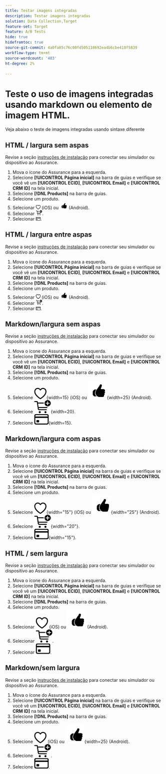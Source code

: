 ```yaml
---
title: Testar imagens integradas
description: Testar imagens integradas
solution: Data Collection,Target
feature-set: Target
feature: A/B Tests
hide: true
hidefromtoc: true
source-git-commit: 4a0fa85c76c00fd505118692ea4b6cbe410f5839
workflow-type: tm+mt
source-wordcount: '403'
ht-degree: 2%

---
```



# Teste o uso de imagens integradas usando markdown ou elemento de imagem HTML.

Veja abaixo o teste de imagens integradas usando sintaxe diferente


## HTML / largura sem aspas

Revise a seção [instruções de instalação](assurance.md#connecting-to-a-session) para conectar seu simulador ou dispositivo ao Assurance.

1. Mova o ícone do Assurance para a esquerda.
1. Selecione **[!UICONTROL Página inicial]** na barra de guias e verifique se você vê um **[!UICONTROL ECID]**, **[!UICONTROL Email]** e **[!UICONTROL CRM ID]** na tela inicial.
1. Selecione **[!DNL Products]** na barra de guias.
1. Selecione um produto.
1. Selecionar <img src="assets/saveforlater.png" width="15"> (iOS) ou <img src="assets/heart.png" width="25"> (Android).
1. Selecionar <img src="assets/addtocart.png" width="20">.
1. Selecionar <img src="assets/purchase.png" width="15">.


## HTML / largura entre aspas

Revise a seção [instruções de instalação](assurance.md#connecting-to-a-session) para conectar seu simulador ou dispositivo ao Assurance.

1. Mova o ícone do Assurance para a esquerda.
1. Selecione **[!UICONTROL Página inicial]** na barra de guias e verifique se você vê um **[!UICONTROL ECID]**, **[!UICONTROL Email]** e **[!UICONTROL CRM ID]** na tela inicial.
1. Selecione **[!DNL Products]** na barra de guias.
1. Selecione um produto.
1. Selecionar <img src="assets/saveforlater.png" width="15"> (iOS) ou <img src="assets/heart.png" width="25"> (Android).
1. Selecionar <img src="assets/addtocart.png" width="20">.
1. Selecionar <img src="assets/purchase.png" width="15">.



## Markdown/largura sem aspas

Revise a seção [instruções de instalação](assurance.md#connecting-to-a-session) para conectar seu simulador ou dispositivo ao Assurance.

1. Mova o ícone do Assurance para a esquerda.
1. Selecione **[!UICONTROL Página inicial]** na barra de guias e verifique se você vê um **[!UICONTROL ECID]**, **[!UICONTROL Email]** e **[!UICONTROL CRM ID]** na tela inicial.
1. Selecione **[!DNL Products]** na barra de guias.
1. Selecione um produto.
1. Selecione ![Salvar para depois](assets/saveforlater.png){width=15} (iOS) ou ![Salvar para depois](assets/heart.png){width=25} (Android).
1. Selecione ![Adicionar ao carrinho](assets/addtocart.png){width=20}.
1. Selecione ![Comprar](assets/purchase.png){width=15}.


## Markdown/largura com aspas

Revise a seção [instruções de instalação](assurance.md#connecting-to-a-session) para conectar seu simulador ou dispositivo ao Assurance.

1. Mova o ícone do Assurance para a esquerda.
1. Selecione **[!UICONTROL Página inicial]** na barra de guias e verifique se você vê um **[!UICONTROL ECID]**, **[!UICONTROL Email]** e **[!UICONTROL CRM ID]** na tela inicial.
1. Selecione **[!DNL Products]** na barra de guias.
1. Selecione um produto.
1. Selecione ![Salvar para depois](assets/saveforlater.png){width="15"} (iOS) ou ![Salvar para depois](assets/heart.png){width="25"} (Android).
1. Selecione ![Adicionar ao carrinho](assets/addtocart.png){width="20"}.
1. Selecione ![Comprar](assets/purchase.png){width="15"}.


## HTML / sem largura

Revise a seção [instruções de instalação](assurance.md#connecting-to-a-session) para conectar seu simulador ou dispositivo ao Assurance.

1. Mova o ícone do Assurance para a esquerda.
1. Selecione **[!UICONTROL Página inicial]** na barra de guias e verifique se você vê um **[!UICONTROL ECID]**, **[!UICONTROL Email]** e **[!UICONTROL CRM ID]** na tela inicial.
1. Selecione **[!DNL Products]** na barra de guias.
1. Selecione um produto.
1. Selecionar <img src="assets/saveforlater.png"> (iOS) ou <img src="assets/heart.png"> (Android).
1. Selecionar <img src="assets/addtocart.png">.
1. Selecionar <img src="assets/purchase.png">.


## Markdown/sem largura

Revise a seção [instruções de instalação](assurance.md#connecting-to-a-session) para conectar seu simulador ou dispositivo ao Assurance.

1. Mova o ícone do Assurance para a esquerda.
1. Selecione **[!UICONTROL Página inicial]** na barra de guias e verifique se você vê um **[!UICONTROL ECID]**, **[!UICONTROL Email]** e **[!UICONTROL CRM ID]** na tela inicial.
1. Selecione **[!DNL Products]** na barra de guias.
1. Selecione um produto.
1. Selecione ![Salvar para depois](assets/saveforlater.png) (iOS) ou ![Salvar para depois](assets/heart.png){width=25} (Android).
1. Selecione ![Adicionar ao carrinho](assets/addtocart.png).
1. Selecione ![Comprar](assets/purchase.png).
